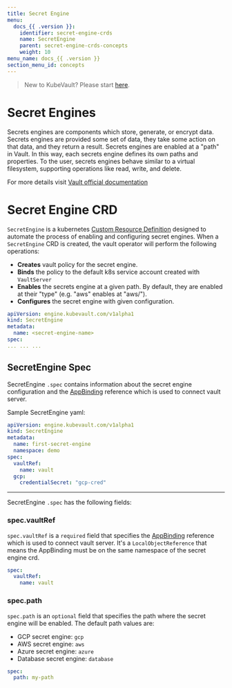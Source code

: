 ```yaml
---
title: Secret Engine
menu:
  docs_{{ .version }}:
    identifier: secret-engine-crds
    name: SecretEngine
    parent: secret-engine-crds-concepts
    weight: 10
menu_name: docs_{{ .version }}
section_menu_id: concepts
---
```


> New to KubeVault? Please start [here](/docs/concepts/README.md).

# Secret Engines

Secrets engines are components which store, generate, 
or encrypt data. Secrets engines are provided some set of data, 
they take some action on that data, and they return a result. 
Secrets engines are enabled at a "path" in Vault. 
In this way, each secrets engine defines its own paths and properties. 
To the user, secrets engines behave similar to a virtual filesystem,
supporting operations like read, write, and delete.

For more details visit [Vault official documentation](https://www.vaultproject.io/docs/secrets/)

# Secret Engine CRD

`SecretEngine` is a kubernetes [Custom Resource Definition](https://kubernetes.io/docs/concepts/extend-kubernetes/api-extension/custom-resources/#customresourcedefinitions) designed to automate the process of enabling and configuring secret engines. 
When a `SecretEngine` CRD is created, the vault operator will perform the following operations:

- **Creates** vault policy for the secret engine.
- **Binds** the policy to the default k8s service account created with `VaultServer` 
- **Enables** the secrets engine at a given path. By default, they are enabled at their "type" (e.g. "aws" enables at "aws/").
- **Configures** the secret engine with given configuration.

```yaml
apiVersion: engine.kubevault.com/v1alpha1
kind: SecretEngine
metadata:
  name: <secret-engine-name>
spec:
... ... ...
```
## SecretEngine Spec
SecretEngine `.spec` contains information about the secret engine configuration
and the [AppBinding](/docs/concepts/vault-server-crds/auth-methods/appbinding.md) reference which is used to connect vault server. 

Sample SecretEngine yaml:
```yaml
apiVersion: engine.kubevault.com/v1alpha1
kind: SecretEngine
metadata:
  name: first-secret-engine
  namespace: demo
spec:
  vaultRef:
    name: vault
  gcp:
    credentialSecret: "gcp-cred"
```
---
SecretEngine `.spec` has the following fields:

### spec.vaultRef

`spec.vaultRef` is a `required` field that specifies the [AppBinding](/docs/concepts/vault-server-crds/auth-methods/appbinding.md)
reference which is used to connect vault server. It's a `LocalObjectReference` that means
the AppBinding must be on the same namespace of the secret engine crd.  

```yaml
spec:
  vaultRef:
    name: vault
```
### spec.path

`spec.path` is an `optional` field that specifies the path where the secret engine 
will be enabled. The default path values are:
- GCP secret engine: `gcp`
- AWS secret engine: `aws`
- Azure secret engine: `azure`
- Database secret engine: `database`

```yaml
spec:
  path: my-path
```


